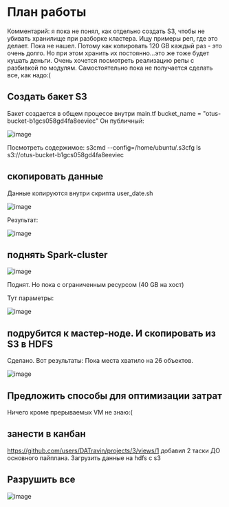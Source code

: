




# План работы

Комментарий: я пока не понял, как отдельно создать S3, чтобы не убивать хранилище при разборке кластера. Ищу примеры реп, где это делает. Пока не нашел.
Потому как копировать 120 GB каждый раз - это очень долго. Но при этом хранить их постоянно...это же тоже будет кушать деньги. Очень хочется посмотреть реализацию репы с разбивкой по модулям. Самостоятельно пока не получается сделать все, как надо:( 


## Создать бакет S3

Бакет создается в общем процессе внутри main.tf
bucket_name = "otus-bucket-b1gcs058gd4fa8eeviec"
Он публичный:

![image](https://github.com/user-attachments/assets/6a7b20fe-531f-4b4d-8bbb-190dc63ebce5)

Посмотреть содержимое:
s3cmd --config=/home/ubuntu/.s3cfg ls s3://otus-bucket-b1gcs058gd4fa8eeviec


## скопировать данные 

Данные копируются внутри скрипта user_date.sh

![image](https://github.com/user-attachments/assets/556eadb2-b59b-4ebf-8c0e-766c4774c842)

Результат:

![image](https://github.com/user-attachments/assets/21ec9da3-7538-4663-9b3b-d7275b3ab5e2)


## поднять Spark-cluster

![image](https://github.com/user-attachments/assets/03b689fe-9ea6-4fbd-8587-d143265c6e47)

Поднят. Но пока с ограниченным ресурсом (40 GB на хост)

Тут параметры:

![image](https://github.com/user-attachments/assets/a5a09787-2991-4710-9cbb-7f0d94520496)


## подрубится к мастер-ноде. И скопировать из S3 в HDFS

Сделано. Вот результаты:
Пока места хватило на 26 объектов.

![image](https://github.com/user-attachments/assets/9874924c-6720-4238-a31a-454914dc2863)



## Предложить способы для оптимизации затрат

Ничего кроме прерываемых VM не знаю:(

## занести в канбан

https://github.com/users/DATravin/projects/3/views/1 
добавил 2 таски ДО основного пайплана. Загрузить данные на hdfs с s3

## Разрушить все 

![image](https://github.com/user-attachments/assets/7ad239a6-2e62-4ed0-8ac0-4f0111a3f9ed)




